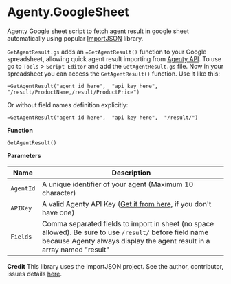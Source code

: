 # Agenty.GoogleSheet

Agenty Google sheet script to fetch agent result in google sheet automatically using popular [ImportJSON](https://github.com/bradjasper/ImportJSON) library.

`GetAgentResult.gs` adds an `=GetAgentResult()` function to your Google spreadsheet, allowing quick agent result importing from [Agenty API](https://www.agenty.com/docs/api). To use go to `Tools` > `Script Editor` and add the `GetAgentResult.gs` file. Now in your spreadsheet you can access the `GetAgentResult()` function. Use it like this:

    =GetAgentResult("agent id here",  "api key here",  "/result/ProductName,/result/ProductPrice")
    
Or without field names definition explicitly:
 
    =GetAgentResult("agent id here",  "api key here",  "/result/")
     
**Function**

    GetAgentResult()

**Parameters**

| Name |  Description|
|--|--|
| `AgentId` |  A unique identifier of your agent (Maximum 10 character)|
| `APIKey` |  A valid Agenty API Key ([Get it from here](https://www.agenty.com/), if you don't have one)|
| `Fields` |  Comma separated fields to import in sheet (no space allowed). Be sure to use `/result/` before field name because Agenty always display the agent result in a array named "result"|


**Credit**
This library uses the ImportJSON project. See the author, contributor, issues details [here](https://github.com/bradjasper/ImportJSON).
